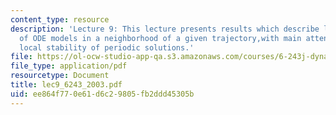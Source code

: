 ```yaml
---
content_type: resource
description: 'Lecture 9: This lecture presents results which describe local behavior
  of ODE models in a neighborhood of a given trajectory,with main attention paid to
  local stability of periodic solutions.'
file: https://ol-ocw-studio-app-qa.s3.amazonaws.com/courses/6-243j-dynamics-of-nonlinear-systems-fall-2003/ee864f770e61d6c29805fb2ddd45305b_lec9_6243_2003.pdf
file_type: application/pdf
resourcetype: Document
title: lec9_6243_2003.pdf
uid: ee864f77-0e61-d6c2-9805-fb2ddd45305b
---
```

